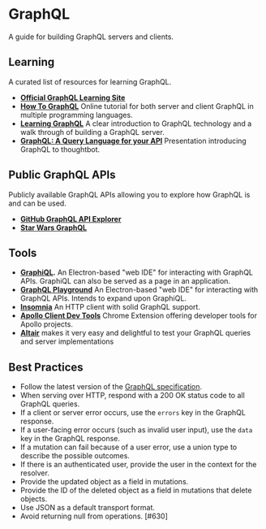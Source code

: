 # GraphQL

A guide for building GraphQL servers and clients.

## Learning

A curated list of resources for learning GraphQL.

- **[Official GraphQL Learning Site]**
- **[How To GraphQL]** Online tutorial for both server and client GraphQL in
  multiple programming languages.
- **[Learning GraphQL]** A clear introduction to GraphQL technology and a walk
  through of building a GraphQL server.
- **[GraphQL: A Query Language for your API]** Presentation introducing GraphQL
  to thoughtbot.

[official graphql learning site]: https://graphql.org/learn/
[how to graphql]: https://www.howtographql.com/
[learning graphql]: http://shop.oreilly.com/product/0636920137269.do
[graphql: a query language for your api]: https://www.dropbox.com/s/svqe68hpdiixf0g/presentation.pdf?dl=0

## Public GraphQL APIs

Publicly available GraphQL APIs allowing you to explore how GraphQL is and can
be used.

- **[GitHub GraphQL API Explorer]**
- **[Star Wars GraphQL]**

[github graphql api explorer]: https://developer.github.com/v4/explorer/
[star wars graphql]: https://graphql.org/swapi-graphql/

## Tools

- **[GraphiQL].** An Electron-based "web IDE" for interacting with GraphQL APIs.
  GraphiQL can also be served as a page in an application.
- **[GraphQL Playground]** An Electron-based "web IDE" for interacting with
  GraphQL APIs. Intends to expand upon GraphiQL.
- **[Insomnia]** An HTTP client with solid GraphQL support.
- **[Apollo Client Dev Tools]** Chrome Extension offering developer tools for
  Apollo projects.
- **[Altair]** makes it very easy and delightful to test your GraphQL queries and server implementations

[graphiql]: https://github.com/graphql/graphiql
[graphql playground]: https://github.com/prisma/graphql-playground
[insomnia]: https://insomnia.rest/
[altair]: https://altair.sirmuel.design
[apollo client dev tools]: https://www.apollographql.com/docs/react/features/developer-tooling

## Best Practices

- Follow the latest version of the [GraphQL specification].
- When serving over HTTP, respond with a 200 OK status code to all GraphQL
  queries.
- If a client or server error occurs, use the `errors` key in the GraphQL
  response.
- If a user-facing error occurs (such as invalid user input), use the `data` key
  in the GraphQL response.
- If a mutation can fail because of a user error, use a union type to describe
  the possible outcomes.
- If there is an authenticated user, provide the user in the context for the
  resolver.
- Provide the updated object as a field in mutations.
- Provide the ID of the deleted object as a field in mutations that delete
  objects.
- Use JSON as a default transport format.
- Avoid returning null from operations. [#630]

[graphql specification]: https://graphql.github.io/graphql-spec/
